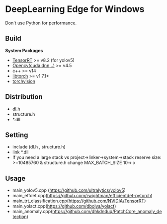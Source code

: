 # DeepLearning Edge for Windows
Don't use Python for performance.

## Build
**System Packages**
* [TensorRT](https://github.com/NVIDIA/TensorRT) >= v8.2 (for yolov5)
* [Opencv(cuda,dnn,..)](https://github.com/opencv/opencv) >= v4.5
* c++ >= v14
* [libtorch](https://pytorch.org/) >= v1.7.1+
* [torchvision](https://github.com/pytorch/vision/releases) 

## Distribution
* dl.h 
* structure.h
* *.dll

## Setting
* include (dl.h  , structure.h)
* link *.dll 
* If you need a large stack vs project->linker->system->stack reserve size: >=10485760  & structure.h change  MAX_BATCH_SIZE 10-> x 


## Usage 
* main_yolov5.cpp (https://github.com/ultralytics/yolov5)
* main_effdet.cpp(https://github.com/rwightman/efficientdet-pytorch)
* main_trt_classification.cpp(https://github.com/NVIDIA/TensorRT)
* main_yolact.cpp(https://github.com/dbolya/yolact)
* main_anomaly.cpp(https://github.com/dhkdnduq/PatchCore_anomaly_detection) 


